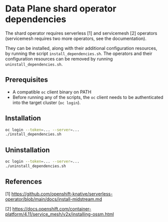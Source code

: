# Data Plane shard operator dependencies 

The shard operator requires serverless [1] and servicemesh [2] operators (servicemesh requires two more operators, see the documentation).

They can be installed, along with their additional configuration resources, by running the script `install_dependencies.sh`.
The operators and their configuration resources can be removed by running `uninstall_dependencies.sh`.

## Prerequisites
- A compatible `oc` client binary on PATH
- Before running any of the scripts, the `oc` client needs to be authenticated into the target cluster (`oc login`). 

## Installation
```bash
oc login --token=... --server=...
./install_dependencies.sh
```

## Uninstallation
```bash
oc login --token=... --server=...
./uninstall_dependencies.sh
```

## References
[1] https://github.com/openshift-knative/serverless-operator/blob/main/docs/install-midstream.md

[2] https://docs.openshift.com/container-platform/4.11/service_mesh/v2x/installing-ossm.html
